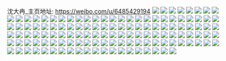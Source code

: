 沈大冉_主页地址: https://weibo.com/u/6485429194 
![](https://wx4.sinaimg.cn/mw2000/0074UcoGly1h9khcxneqfj31sc2dshdt.jpg) 
![](https://wx4.sinaimg.cn/mw2000/0074UcoGly1h9khcyxyf3j31sc2dse81.jpg) 
![](https://wx4.sinaimg.cn/mw2000/0074UcoGly1h9khd0gt58j31sc2dse81.jpg) 
![](https://wx4.sinaimg.cn/mw2000/0074UcoGly1h9khcwc8tgj31sc2dshdt.jpg) 
![](https://wx4.sinaimg.cn/mw2000/0074UcoGly1h9khd8nlayj32292r0hdt.jpg) 
![](https://wx4.sinaimg.cn/mw2000/0074UcoGly1h9khd44bk3j30sg35se81.jpg) 
![](https://wx4.sinaimg.cn/mw2000/0074UcoGly1h9khd202mlj30sg35s1kx.jpg) 
![](https://wx4.sinaimg.cn/mw2000/0074UcoGly1h9khd779yfj30sg23u4jq.jpg) 
![](https://wx4.sinaimg.cn/mw2000/0074UcoGly1h8cx0gujg8j30n01dsadl.jpg) 
![](https://wx4.sinaimg.cn/mw2000/0074UcoGly1h6lo4d98j0j31sc2dshdt.jpg) 
![](https://wx4.sinaimg.cn/mw2000/0074UcoGly1h6lo4e0nswj316o1kwto2.jpg) 
![](https://wx4.sinaimg.cn/mw2000/0074UcoGly1h6lo4ewln8j32c0340b2a.jpg) 
![](https://wx4.sinaimg.cn/mw2000/0074UcoGly1h6lo4fmel6j32c03401kx.jpg) 
![](https://wx4.sinaimg.cn/mw2000/0074UcoGly1h6lo4ga9c8j32c0340qv5.jpg) 
![](https://wx4.sinaimg.cn/mw2000/0074UcoGly1h6lo4h1ujwj32c0340x6p.jpg) 
![](https://wx4.sinaimg.cn/mw2000/0074UcoGly1h6lo4hkqhgj316o1kw1e6.jpg) 
![](https://wx4.sinaimg.cn/mw2000/0074UcoGly1h6lo4imv6pj32c03404qr.jpg) 
![](https://wx4.sinaimg.cn/mw2000/0074UcoGly1h6lo4jcfjxj32c0340b29.jpg) 
![](https://wx4.sinaimg.cn/mw2000/0074UcoGly1h6lo4m889fj32dr36aqct.jpg) 
![](https://wx4.sinaimg.cn/mw2000/0074UcoGly1h6lo4okq9uj32dr36ax6q.jpg) 
![](https://wx4.sinaimg.cn/mw2000/0074UcoGly1h6lo4s3he7j32dr36au0z.jpg) 
![](https://wx4.sinaimg.cn/mw2000/0074UcoGly1h65490jy7hj30n01dswkl.jpg) 
![](https://wx4.sinaimg.cn/mw2000/0074UcoGly1h5wse6b5moj30n01ds467.jpg) 
![](https://wx4.sinaimg.cn/mw2000/0074UcoGly1h5uj4a5pp6j30u0140wlk.jpg) 
![](https://wx4.sinaimg.cn/mw2000/0074UcoGly1h5uj4at964j30u0140n44.jpg) 
![](https://wx4.sinaimg.cn/mw2000/0074UcoGly1h5uj49hg70j30u01407d6.jpg) 
![](https://wx4.sinaimg.cn/mw2000/0074UcoGgy1h5my6aaqz1j30u01514a8.jpg) 
![](https://wx4.sinaimg.cn/mw2000/0074UcoGgy1h5my6e6lh8j30u0140amv.jpg) 
![](https://wx4.sinaimg.cn/mw2000/0074UcoGgy1h5my6d8hbtj30jx0qljvd.jpg) 
![](https://wx4.sinaimg.cn/mw2000/0074UcoGgy1h5my69m1h7j30u01hc7al.jpg) 
![](https://wx4.sinaimg.cn/mw2000/0074UcoGgy1h5my6f3o7jj30u0141tc6.jpg) 
![](https://wx4.sinaimg.cn/mw2000/0074UcoGly1h5cgk7nhfwj31c92ds4qp.jpg) 
![](https://wx4.sinaimg.cn/mw2000/0074UcoGly1h5cgk70d84j31c92ds7wh.jpg) 
![](https://wx4.sinaimg.cn/mw2000/0074UcoGly1h5cgk8b1ttj31c92dsb29.jpg) 
![](https://wx4.sinaimg.cn/mw2000/0074UcoGly1h5cgk907uej31c92ds1kx.jpg) 
![](https://wx4.sinaimg.cn/mw2000/0074UcoGly1h58iejj1m3j30u013zn3u.jpg) 
![](https://wx4.sinaimg.cn/mw2000/0074UcoGly1h551qr40x1j32c02c0b29.jpg) 
![](https://wx4.sinaimg.cn/mw2000/0074UcoGly1h551qtkilij30n00uo7bx.jpg) 
![](https://wx4.sinaimg.cn/mw2000/0074UcoGly1h551qy8k9dj31sc2dsx6p.jpg) 
![](https://wx4.sinaimg.cn/mw2000/0074UcoGly1h46q40gwfrj32c0340u10.jpg) 
![](https://wx4.sinaimg.cn/mw2000/0074UcoGly1h46q3py8oaj32c0340kjo.jpg) 
![](https://wx4.sinaimg.cn/mw2000/0074UcoGly1h46q3sqpewj32c0340hdw.jpg) 
![](https://wx4.sinaimg.cn/mw2000/0074UcoGly1h46q3wjrjxj31r0340npe.jpg) 
![](https://wx4.sinaimg.cn/mw2000/0074UcoGly1h46q414jfdj30lc0sg0y7.jpg) 
![](https://wx4.sinaimg.cn/mw2000/0074UcoGly1h46q3oh5b8j32c03407wh.jpg) 
![](https://wx4.sinaimg.cn/mw2000/0074UcoGly1h3t10jhnd2j315o33n1ky.jpg) 
![](https://wx4.sinaimg.cn/mw2000/0074UcoGly1h3t10k9bknj30xc3pckjl.jpg) 
![](https://wx4.sinaimg.cn/mw2000/0074UcoGly1h3t10kvjelj315o334b29.jpg) 
![](https://wx4.sinaimg.cn/mw2000/0074UcoGly1h3t10lfysbj315o334qv5.jpg) 
![](https://wx4.sinaimg.cn/mw2000/0074UcoGly1h3t18oy54pj315o3344qq.jpg) 
![](https://wx4.sinaimg.cn/mw2000/0074UcoGly1h3t10mpysaj32c0340x6q.jpg) 
![](https://wx4.sinaimg.cn/mw2000/0074UcoGly1h3t10nieksj315o32gnpd.jpg) 
![](https://wx4.sinaimg.cn/mw2000/0074UcoGly1h3t10oq4fgj315o334qv6.jpg) 
![](https://wx4.sinaimg.cn/mw2000/0074UcoGly1h3t17r5z3ej32c0340b2b.jpg) 
![](https://wx4.sinaimg.cn/mw2000/0074UcoGly1h3t18frecmj315o334x6p.jpg) 
![](https://wx4.sinaimg.cn/mw2000/0074UcoGly1h3qrughmbuj32c0340hdu.jpg) 
![](https://wx4.sinaimg.cn/mw2000/0074UcoGly1h3ktpj4xfoj321d2pux6p.jpg) 
![](https://wx4.sinaimg.cn/mw2000/0074UcoGly1h3ktpkx8vwj321b2pqx6p.jpg) 
![](https://wx4.sinaimg.cn/mw2000/0074UcoGly1h3ktpzovlij31sc2ds1ky.jpg) 
![](https://wx4.sinaimg.cn/mw2000/0074UcoGly1h3ktpphibej32c0340qv9.jpg) 
![](https://wx4.sinaimg.cn/mw2000/0074UcoGly1h3ktpr2jg4j32c13404qq.jpg) 
![](https://wx4.sinaimg.cn/mw2000/0074UcoGly1h3ktphazpej32c0340u0x.jpg) 
![](https://wx4.sinaimg.cn/mw2000/0074UcoGly1h3jtoxq4v8j30r910cdnm.jpg) 
![](https://wx4.sinaimg.cn/mw2000/0074UcoGly1h3jtoxzwmej316o1kw16f.jpg) 
![](https://wx4.sinaimg.cn/mw2000/0074UcoGly1h3jtoyb03xj316o1kwqmh.jpg) 
![](https://wx4.sinaimg.cn/mw2000/0074UcoGly1h3jtox8yskj316o1ly4ju.jpg) 
![](https://wx4.sinaimg.cn/mw2000/0074UcoGly1h3in70qdt0j30n01dsdk6.jpg) 
![](https://wx4.sinaimg.cn/mw2000/0074UcoGly1h3igv9h5t9j32c03407wj.jpg) 
![](https://wx4.sinaimg.cn/mw2000/0074UcoGly1h3igv8jpcvj316o1kw1kx.jpg) 
![](https://wx4.sinaimg.cn/mw2000/0074UcoGly1h3igue68alj317r1mcwuc.jpg) 
![](https://wx4.sinaimg.cn/mw2000/0074UcoGly1h3gmon1vccj31sc2ds4qp.jpg) 
![](https://wx4.sinaimg.cn/mw2000/0074UcoGly1h3gmomkos5j31sc2dsb29.jpg) 
![](https://wx4.sinaimg.cn/mw2000/0074UcoGly1h3al6aff1lj30n01dsdix.jpg) 
![](https://wx4.sinaimg.cn/mw2000/0074UcoGly1h3al68akz1j30n01ds0wo.jpg) 
![](https://wx4.sinaimg.cn/mw2000/0074UcoGly1h2yzle3fz4j30u0193ti2.jpg) 
![](https://wx4.sinaimg.cn/mw2000/0074UcoGly1h2yzlcn99aj30u0280tlv.jpg) 
![](https://wx4.sinaimg.cn/mw2000/0074UcoGly1h2wpfdqxusj30u0140tfu.jpg) 
![](https://wx4.sinaimg.cn/mw2000/0074UcoGly1h2vjb938eoj30u03c04qp.jpg) 
![](https://wx4.sinaimg.cn/mw2000/0074UcoGly1h2vjb9t7w5j30u0280nc1.jpg) 
![](https://wx4.sinaimg.cn/mw2000/0074UcoGly1h2vjbbc7btj30u03c0tu2.jpg) 
![](https://wx4.sinaimg.cn/mw2000/0074UcoGly1h2vjbd5cu4j30u03c1b1c.jpg) 
![](https://wx4.sinaimg.cn/mw2000/0074UcoGly1h2vje1jb19j30u02804gl.jpg) 
![](https://wx4.sinaimg.cn/mw2000/0074UcoGly1h2vje2q6sqj30u02807h0.jpg) 
![](https://wx4.sinaimg.cn/mw2000/0074UcoGly1h2vje3vuvjj30u02807gn.jpg) 
![](https://wx4.sinaimg.cn/mw2000/0074UcoGly1h2vjdzihzjj30u0280wwr.jpg) 
![](https://wx4.sinaimg.cn/mw2000/0074UcoGly1h2vje6grzjj30u0280ndk.jpg) 
![](https://wx4.sinaimg.cn/mw2000/0074UcoGly1h2vjb7ka7pj30gs340wx2.jpg) 
![](https://wx4.sinaimg.cn/mw2000/0074UcoGly1h2vje7s0n8j30u0140114.jpg) 
![](https://wx4.sinaimg.cn/mw2000/0074UcoGly1h2h5cyeb4kj315o334e81.jpg) 
![](https://wx4.sinaimg.cn/mw2000/0074UcoGly1h2h5cz2082j315o334u0x.jpg) 
![](https://wx4.sinaimg.cn/mw2000/0074UcoGly1h2h5e54nt2j315o3344qp.jpg) 
![](https://wx4.sinaimg.cn/mw2000/0074UcoGly1h2h5e4f17mj315o334kjl.jpg) 
![](https://wx4.sinaimg.cn/mw2000/0074UcoGly1h2h5cxh0jwj30xc3pc1ky.jpg) 
![](https://wx4.sinaimg.cn/mw2000/0074UcoGly1h2h5e5qipsj315o335hdt.jpg) 
![](https://wx4.sinaimg.cn/mw2000/0074UcoGly1h2h5e6k6dnj30xc3pce81.jpg) 
![](https://wx4.sinaimg.cn/mw2000/0074UcoGly1h2h5e78hkkj315o2etb29.jpg) 
![](https://wx4.sinaimg.cn/mw2000/0074UcoGly1h2h5e85ca6j315o3341ky.jpg) 
![](https://wx4.sinaimg.cn/mw2000/0074UcoGly1h2h5e927dcj33402c0b2a.jpg) 
![](https://wx4.sinaimg.cn/mw2000/0074UcoGly1h2h5eaxcnlj310e0u04dx.jpg) 
![](https://wx4.sinaimg.cn/mw2000/0074UcoGly1h2h5ebg43dj30tu13u4df.jpg) 
![](https://wx4.sinaimg.cn/mw2000/0074UcoGly1h2anwjdzvpj30n00uotcm.jpg) 
![](https://wx4.sinaimg.cn/mw2000/0074UcoGly1h2anjzwtpmj30u0140qb6.jpg) 
![](https://wx4.sinaimg.cn/mw2000/0074UcoGly1h2anosuli4j30n00uon0e.jpg) 
![](https://wx4.sinaimg.cn/mw2000/0074UcoGly1h2anotgbkgj30n00uo0vv.jpg) 
![](https://wx4.sinaimg.cn/mw2000/0074UcoGly1h2anouebpwj30n00uo42t.jpg) 
![](https://wx4.sinaimg.cn/mw2000/0074UcoGly1h2anlne3kdj30u0140460.jpg) 
![](https://wx4.sinaimg.cn/mw2000/0074UcoGly1h2anos40r0j30n00uo77a.jpg) 
![](https://wx4.sinaimg.cn/mw2000/0074UcoGly1h2anx9xtf9j30j50pj78o.jpg) 
![](https://wx4.sinaimg.cn/mw2000/0074UcoGly1h2anrkzdplj30t90tcady.jpg) 
![](https://wx4.sinaimg.cn/mw2000/0074UcoGly1h21cc33rt7j30n00uo45q.jpg) 
![](https://wx4.sinaimg.cn/mw2000/0074UcoGly1h21cc3cg7ij30n00uo7cc.jpg) 
![](https://wx4.sinaimg.cn/mw2000/0074UcoGly1h21cc3luigj30n00uo7dy.jpg) 
![](https://wx4.sinaimg.cn/mw2000/0074UcoGly1h21cc2egkqj30n00uoajs.jpg) 
![](https://wx4.sinaimg.cn/mw2000/0074UcoGly1h21cc3uwe8j30n00uowma.jpg) 
![](https://wx4.sinaimg.cn/mw2000/0074UcoGly1h1pwnwcr2dj32c033yb2a.jpg) 
![](https://wx4.sinaimg.cn/mw2000/0074UcoGly1gyxcc2pcpwj30u01hcwoo.jpg) 
![](https://wx4.sinaimg.cn/mw2000/0074UcoGly1gyxcc1ri0wj30u01hc480.jpg) 
![](https://wx4.sinaimg.cn/mw2000/0074UcoGly1gx5ozmb335j30u01400yp.jpg) 
![](https://wx4.sinaimg.cn/mw2000/0074UcoGly1gx5ozjkxaaj30u0140jyk.jpg) 
![](https://wx4.sinaimg.cn/mw2000/0074UcoGly1giyoofmyl3j31sc2dsqjw.jpg) 
![](https://wx4.sinaimg.cn/mw2000/0074UcoGly1giyooq6cqxj33402c0e82.jpg) 
![](https://wx4.sinaimg.cn/mw2000/0074UcoGly1giyooc8qobj33402c0kjm.jpg) 
![](https://wx4.sinaimg.cn/mw2000/0074UcoGly1giyomfcx70j31400u0b29.jpg) 
![](https://wx4.sinaimg.cn/mw2000/0074UcoGly1giu0wsxmj1j32c03404qp.jpg) 
![](https://wx4.sinaimg.cn/mw2000/0074UcoGly1giu0ww9fktj32c0340npf.jpg) 
![](https://wx4.sinaimg.cn/mw2000/0074UcoGly1giu0wzvpybj32c0340x6r.jpg) 
![](https://wx4.sinaimg.cn/mw2000/0074UcoGly1giu0x20d70j32c0340hdt.jpg) 
![](https://wx4.sinaimg.cn/mw2000/0074UcoGly1giu0x4929jj32c0340hdt.jpg) 
